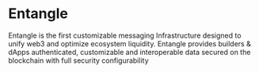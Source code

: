 # Entangle
Entangle is the first customizable messaging Infrastructure designed to unify web3 and optimize ecosystem liquidity. Entangle provides builders & dApps authenticated, customizable and interoperable data secured on the blockchain with full security configurability
